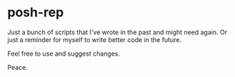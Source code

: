 # posh-rep
Just a bunch of scripts that I've wrote in the past and might need again.
Or just a reminder for myself to write better code in the future.

Feel free to use and suggest changes.

Peace.